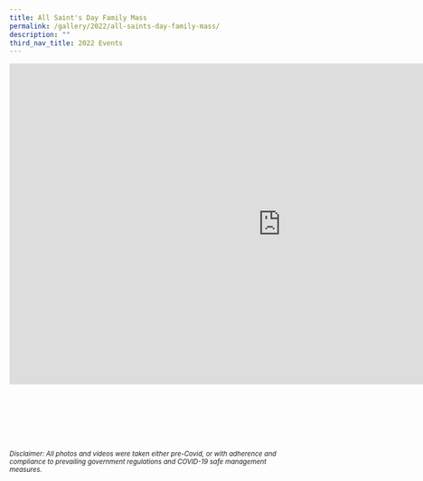 ```yaml
---
title: All Saint's Day Family Mass
permalink: /gallery/2022/all-saints-day-family-mass/
description: ""
third_nav_title: 2022 Events
---
```

<iframe allowfullscreen="true" height="569" width="960" frameborder="0" src="https://docs.google.com/presentation/d/e/2PACX-1vQK57uLT4ZWsW4BOK0P1_Ywn6MqeZm1OJYlLY-NW0LX8uwBgTJh3ZGtTR4NSZLYK2nZaE8_3qYyH2ua/embed?start=true&amp;loop=true&amp;delayms=5000"></iframe>


<br><br><br><br><br><br>
<sup>_Disclaimer: All photos and videos were taken either pre-Covid, or with adherence and compliance to prevailing government regulations and COVID-19 safe management measures._</sup>